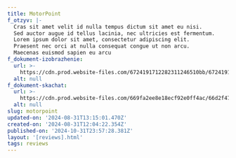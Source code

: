 ```yaml
---
title: MotorPoint
f_otzyv: |-
  Cras sit amet velit id nulla tempus dictum sit amet eu nisi.
  Sed auctor augue id tellus lacinia, nec ultricies est fermentum.
  Lorem ipsum dolor sit amet, consectetur adipiscing elit.
  Praesent nec orci at nulla consequat congue ut non arcu.
  Maecenas euismod sapien eu arcu 
f_dokument-izobrazhenie:
  url: >-
    https://cdn.prod.website-files.com/6724191712282311246510bb/672419171228231124651220_%D0%9E%D1%82%D0%B7%D1%8B%D0%B2-%D0%B7%D0%B0%D0%B1%D0%B8%D0%B2%D0%BA%D0%B0.jpg
  alt: null
f_dokument-skachat:
  url: >-
    https://cdn.prod.website-files.com/669fa2ee8e18ecf92e0ff4ac/66d2f47dc73fcd2173a7fefc_image16.jpeg
  alt: null
slug: motorpoint
updated-on: '2024-08-31T13:15:01.470Z'
created-on: '2024-08-31T12:04:22.354Z'
published-on: '2024-10-31T23:57:28.381Z'
layout: '[reviews].html'
tags: reviews
---
```



